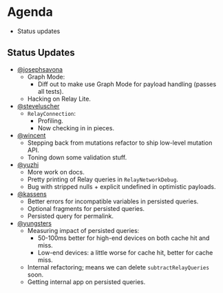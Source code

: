 # Agenda

* Status updates

## Status Updates

* [@josephsavona](https://github.com/josephsavona)
  * Graph Mode:
    * Diff out to make use Graph Mode for payload handling (passes all tests).
  * Hacking on Relay Lite.
* [@steveluscher](https://github.com/steveluscher)
  * `RelayConnection`:
    * Profiling.
    * Now checking in in pieces.
* [@wincent](https://github.com/wincent)
  * Stepping back from mutations refactor to ship low-level mutation API.
  * Toning down some validation stuff.
* [@yuzhi](https://github.com/yuzhi)
  * More work on docs.
  * Pretty printing of Relay queries in `RelayNetworkDebug`.
  * Bug with stripped nulls + explicit undefined in optimistic payloads.
* [@kassens](https://github.com/kassens)
  * Better errors for incompatible variables in persisted queries.
  * Optional fragments for persisted queries.
  * Persisted query for permalink.
* [@yungsters](https://github.com/yungsters)
  * Measuring impact of persisted queries:
    * 50-100ms better for high-end devices on both cache hit and miss.
    * Low-end devices: a little worse for cache hit, better for cache miss.
  * Internal refactoring; means we can delete `subtractRelayQueries` soon.
  * Getting internal app on persisted queries.
